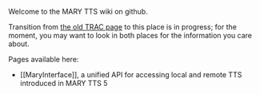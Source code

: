 Welcome to the MARY TTS wiki on github.

Transition from [the old TRAC page](http://mary.opendfki.de) to this place is in progress; for the moment, you may want to look in both places for the information you care about.

Pages available here:

* [[MaryInterface]], a unified API for accessing local and remote TTS introduced in MARY TTS 5